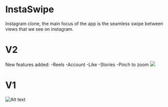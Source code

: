 # InstaSwipe

Instagram clone, the main focus of the app is the seamless swipe between views that we see on instagram.

# V2 
New features added: 
-Reels
-Account 
-Like
-Stories
-Pinch to zoom
![](https://media.giphy.com/media/sYU5KlntlFkPhYlHAm/giphy.gif)

# V1
![Alt text](https://media.giphy.com/media/h6CcF2oCtxKGOgL9lA/giphy.gif)
